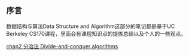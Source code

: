 
## 序言

数据结构与算法Data Structure and Algorithm这部分的笔记都是基于UC Berkeley CS170课程，里面会有课程知识点的提炼总结以及个人的一些观点。

[chap2 分治法 Divide-and-conquer algorithms](./chap2%20分治法%20Divide-and-conquer%20algorithms/index.md)